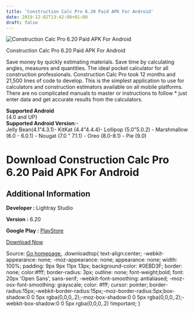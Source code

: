 ```yaml
---
title: 'Construction Calc Pro 6.20 Paid APK For Android'
date: 2019-12-02T13:42:00+01:00
draft: false
---
```


![Construction Calc Pro 6.20 Paid APK For Android](https://i0.wp.com/apkhome.net/wp-content/uploads/2019/12/Construction-Calc-Pro-6.20-Paid.png "Construction Calc Pro 6.20 Paid APK For Android")

  

Construction Calc Pro 6.20 Paid APK For Android

Save money by quickly estimating materials. Save time by calculating angles, measures and quantities. The ideal pocket calculator for all construction professionals. Construction Calc Pro took 12 months and 21,500 lines of code to develop. This is the simplest application to use for calculators and construction estimators available on all mobile platforms. There are no complicated manuals to master or instructions to follow \* just enter data and get accurate results from the calculators.

**Supported Android**  
{4.0 and UP}  
**Supported Android Version**:-  
Jelly Bean(4.1"4.3.1)- KitKat (4.4"4.4.4)- Lollipop (5.0"5.0.2) - Marshmallow (6.0 - 6.0.1) - Nougat (7.0 " 7.1.1) - Oreo (8.0-8.1) - Pie (9.0)

Download Construction Calc Pro 6.20 Paid APK For Android
========================================================

Additional Information
----------------------

**Developer :** Lightray Studio

**Version :** 6.20

**Google Play :** [PlayStore](https://play.google.com/store/apps/details?id=com.lightraystudio.constructioncalc&hl=en)

  

[Download Now](https://store4app.co/post/construction-calc-pro-6-20-paid-apk-for-android_1575214503)

  
Source: [Go homepage.](https://store4app.co/post/construction-calc-pro-6-20-paid-apk-for-android_1575214503) .downloadtop{ text-align:center; -webkit-appearance: none; -moz-appearance: none; appearance: none; width: 100%; padding: 9px 9px 11px 13px; background-color: #0EBD3F; border: none; color:#fff; border-radius: 3px; outline: none; font-weight;bold; font: 20px 'Open Sans', sans-serif; -webkit-font-smoothing: antialiased; -moz-osx-font-smoothing: grayscale; color: #fff; cursor: pointer; border-radius:15px;-webkit-border-radius:15px;-moz-border-radius:5px;box-shadow:0 0 5px rgba(0,0,0,.2);-moz-box-shadow:0 0 5px rgba(0,0,0,.2);-webkit-box-shadow:0 0 5px rgba(0,0,0,.2) !important; }